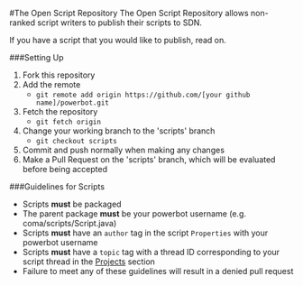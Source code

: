 #The Open Script Repository
The Open Script Repository allows non-ranked script writers to publish their scripts to SDN.
<p>
If you have a script that you would like to publish, read on.

###Setting Up
1. Fork this repository
2. Add the remote
    - `git remote add origin https://github.com/[your github name]/powerbot.git`
3. Fetch the repository
    - `git fetch origin`
4. Change your working branch to the 'scripts' branch
    - `git checkout scripts`
5. Commit and push normally when making any changes
6. Make a Pull Request on the 'scripts' branch, which will be evaluated before being accepted

###Guidelines for Scripts
- Scripts **must** be packaged
- The parent package **must** be your powerbot username (e.g. coma/scripts/Script.java)
- Scripts **must** have an `author` tag in the script `Properties` with your powerbot username
- Scripts **must** have a `topic` tag with a thread ID corresponding to your script thread in the [Projects](http://www.powerbot.org/community/forum/55-projects/) section
- Failure to meet any of these guidelines will result in a denied pull request